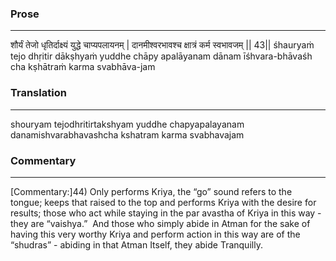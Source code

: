 ### Prose 
 --- 
शौर्यं तेजो धृतिर्दाक्ष्यं युद्धे चाप्यपलायनम् |
दानमीश्वरभावश्च क्षात्रं कर्म स्वभावजम् || 43||
śhauryaṁ tejo dhṛitir dākṣhyaṁ yuddhe chāpy apalāyanam
dānam īśhvara-bhāvaśh cha kṣhātraṁ karma svabhāva-jam

### Translation 
 --- 
shouryam tejodhritirtakshyam yuddhe chapyapalayanam danamishvarabhavashcha kshatram karma svabhavajam

### Commentary 
 --- 
[Commentary:]44) Only performs Kriya, the “go” sound refers to the tongue; keeps that raised to the top and performs Kriya with the desire for results; those who act while staying in the par avastha of Kriya in this way - they are “vaishya.”  And those who simply abide in Atman for the sake of having this very worthy Kriya and perform action in this way are of the “shudras” - abiding in that Atman Itself, they abide Tranquilly.